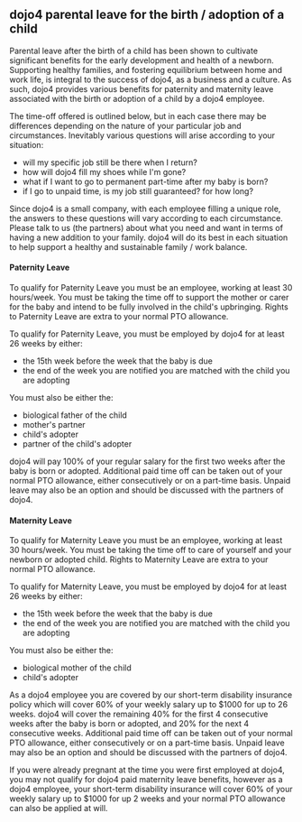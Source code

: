 ## dojo4 parental leave for the birth / adoption of a child

Parental leave after the birth of a child has been shown to cultivate significant benefits for the early development and health of a newborn. Supporting healthy families, and fostering equilibrium between home and work life, is integral to the success of dojo4, as a business and a culture. As such, dojo4 provides various benefits for paternity and maternity leave associated with the birth or adoption of a child by a dojo4 employee.

The time-off offered is outlined below, but in each case there may be differences depending on the nature of your particular job and circumstances. Inevitably various questions will arise according to your situation:

* will my specific job still be there when I return?
* how will dojo4 fill my shoes while I'm gone?
* what if I want to go to permanent part-time after my baby is born?
* if I go to unpaid time, is my job still guaranteed? for how long?

Since dojo4 is a small company, with each employee filling a unique role, the answers to these questions will vary according to each circumstance. Please talk to us (the partners) about what you need and want in terms of having a new addition to your family. dojo4 will do its best in each situation to help support a healthy and sustainable family / work balance.


#### Paternity Leave

To qualify for Paternity Leave you must be an employee, working at least 30 hours/week. You must be taking the time off to support the mother or carer for the baby and intend to be fully involved in the child's upbringing. Rights to Paternity Leave are extra to your normal PTO allowance.

To qualify for Paternity Leave, you must be employed by dojo4 for at least 26 weeks by either:

* the 15th week before the week that the baby is due
* the end of the week you are notified you are matched with the child you are adopting

You must also be either the:

* biological father of the child
* mother's partner
* child's adopter
* partner of the child's adopter

dojo4 will pay 100% of your regular salary for the first two weeks after the baby is born or adopted. Additional paid time off can be taken out of your normal PTO allowance, either consecutively or on a part-time basis. Unpaid leave may also be an option and should be discussed with the partners of dojo4.


#### Maternity Leave

To qualify for Maternity Leave you must be an employee, working at least 30 hours/week. You must be taking the time off to care of yourself and your newborn or adopted child. Rights to Maternity Leave are extra to your normal PTO allowance.

To qualify for Maternity Leave, you must be employed by dojo4 for at least 26 weeks by either:

* the 15th week before the week that the baby is due
* the end of the week you are notified you are matched with the child you are adopting

You must also be either the:

* biological mother of the child
* child's adopter

As a dojo4 employee you are covered by our short-term disability insurance policy which will cover 60% of your weekly salary up to $1000 for up to 26 weeks. dojo4 will cover the remaining 40% for the first 4 consecutive weeks after the baby is born or adopted, and 20% for the next 4 consecutive weeks. Additional paid time off can be taken out of your normal PTO allowance, either consecutively or on a part-time basis. Unpaid leave may also be an option and should be discussed with the partners of dojo4.

If you were already pregnant at the time you were first employed at dojo4, you may not qualify for dojo4 paid maternity leave benefits, however as a dojo4 employee, your short-term disability insurance will cover 60% of your weekly salary up to $1000 for up 2 weeks and your normal PTO allowance can also be applied at will.